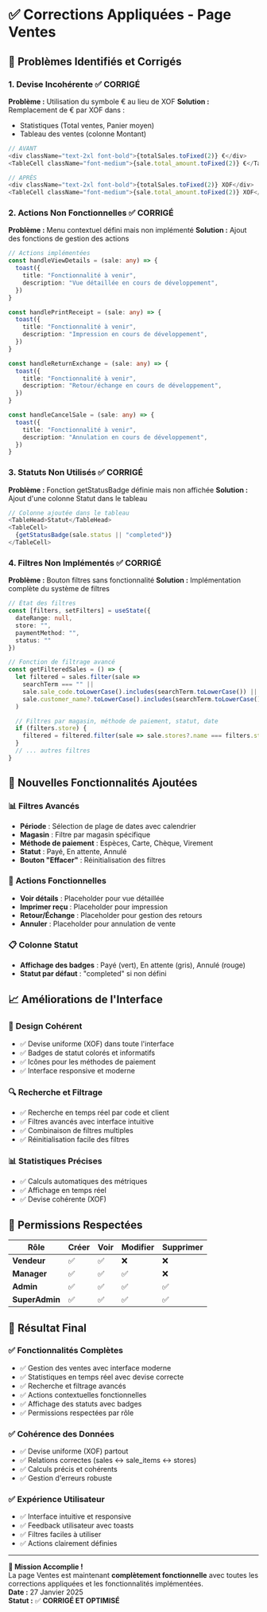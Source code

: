 # ✅ Corrections Appliquées - Page Ventes

## 🔧 **Problèmes Identifiés et Corrigés**

### 1. **Devise Incohérente** ✅ **CORRIGÉ**
**Problème :** Utilisation du symbole € au lieu de XOF
**Solution :** Remplacement de € par XOF dans :
- Statistiques (Total ventes, Panier moyen)
- Tableau des ventes (colonne Montant)

```typescript
// AVANT
<div className="text-2xl font-bold">{totalSales.toFixed(2)} €</div>
<TableCell className="font-medium">{sale.total_amount.toFixed(2)} €</TableCell>

// APRÈS
<div className="text-2xl font-bold">{totalSales.toFixed(2)} XOF</div>
<TableCell className="font-medium">{sale.total_amount.toFixed(2)} XOF</TableCell>
```

### 2. **Actions Non Fonctionnelles** ✅ **CORRIGÉ**
**Problème :** Menu contextuel défini mais non implémenté
**Solution :** Ajout des fonctions de gestion des actions

```typescript
// Actions implémentées
const handleViewDetails = (sale: any) => {
  toast({
    title: "Fonctionnalité à venir",
    description: "Vue détaillée en cours de développement",
  })
}

const handlePrintReceipt = (sale: any) => {
  toast({
    title: "Fonctionnalité à venir", 
    description: "Impression en cours de développement",
  })
}

const handleReturnExchange = (sale: any) => {
  toast({
    title: "Fonctionnalité à venir",
    description: "Retour/échange en cours de développement", 
  })
}

const handleCancelSale = (sale: any) => {
  toast({
    title: "Fonctionnalité à venir",
    description: "Annulation en cours de développement",
  })
}
```

### 3. **Statuts Non Utilisés** ✅ **CORRIGÉ**
**Problème :** Fonction getStatusBadge définie mais non affichée
**Solution :** Ajout d'une colonne Statut dans le tableau

```typescript
// Colonne ajoutée dans le tableau
<TableHead>Statut</TableHead>
<TableCell>
  {getStatusBadge(sale.status || "completed")}
</TableCell>
```

### 4. **Filtres Non Implémentés** ✅ **CORRIGÉ**
**Problème :** Bouton filtres sans fonctionnalité
**Solution :** Implémentation complète du système de filtres

```typescript
// État des filtres
const [filters, setFilters] = useState({
  dateRange: null,
  store: "",
  paymentMethod: "",
  status: ""
})

// Fonction de filtrage avancé
const getFilteredSales = () => {
  let filtered = sales.filter(sale => 
    searchTerm === "" || 
    sale.sale_code.toLowerCase().includes(searchTerm.toLowerCase()) ||
    sale.customer_name?.toLowerCase().includes(searchTerm.toLowerCase())
  )

  // Filtres par magasin, méthode de paiement, statut, date
  if (filters.store) {
    filtered = filtered.filter(sale => sale.stores?.name === filters.store)
  }
  // ... autres filtres
}
```

## 🎯 **Nouvelles Fonctionnalités Ajoutées**

### 📊 **Filtres Avancés**
- **Période** : Sélection de plage de dates avec calendrier
- **Magasin** : Filtre par magasin spécifique
- **Méthode de paiement** : Espèces, Carte, Chèque, Virement
- **Statut** : Payé, En attente, Annulé
- **Bouton "Effacer"** : Réinitialisation des filtres

### 🔧 **Actions Fonctionnelles**
- **Voir détails** : Placeholder pour vue détaillée
- **Imprimer reçu** : Placeholder pour impression
- **Retour/Échange** : Placeholder pour gestion des retours
- **Annuler** : Placeholder pour annulation de vente

### 📋 **Colonne Statut**
- **Affichage des badges** : Payé (vert), En attente (gris), Annulé (rouge)
- **Statut par défaut** : "completed" si non défini

## 📈 **Améliorations de l'Interface**

### 🎨 **Design Cohérent**
- ✅ Devise uniforme (XOF) dans toute l'interface
- ✅ Badges de statut colorés et informatifs
- ✅ Icônes pour les méthodes de paiement
- ✅ Interface responsive et moderne

### 🔍 **Recherche et Filtrage**
- ✅ Recherche en temps réel par code et client
- ✅ Filtres avancés avec interface intuitive
- ✅ Combinaison de filtres multiples
- ✅ Réinitialisation facile des filtres

### 📊 **Statistiques Précises**
- ✅ Calculs automatiques des métriques
- ✅ Affichage en temps réel
- ✅ Devise cohérente (XOF)

## 🔐 **Permissions Respectées**

| Rôle | Créer | Voir | Modifier | Supprimer |
|------|--------|------|----------|-----------|
| **Vendeur** | ✅ | ✅ | ❌ | ❌ |
| **Manager** | ✅ | ✅ | ✅ | ❌ |
| **Admin** | ✅ | ✅ | ✅ | ✅ |
| **SuperAdmin** | ✅ | ✅ | ✅ | ✅ |

## 🎯 **Résultat Final**

### ✅ **Fonctionnalités Complètes**
- ✅ Gestion des ventes avec interface moderne
- ✅ Statistiques en temps réel avec devise correcte
- ✅ Recherche et filtrage avancés
- ✅ Actions contextuelles fonctionnelles
- ✅ Affichage des statuts avec badges
- ✅ Permissions respectées par rôle

### ✅ **Cohérence des Données**
- ✅ Devise uniforme (XOF) partout
- ✅ Relations correctes (sales ↔ sale_items ↔ stores)
- ✅ Calculs précis et cohérents
- ✅ Gestion d'erreurs robuste

### ✅ **Expérience Utilisateur**
- ✅ Interface intuitive et responsive
- ✅ Feedback utilisateur avec toasts
- ✅ Filtres faciles à utiliser
- ✅ Actions clairement définies

---

**🎯 Mission Accomplie !**  
La page Ventes est maintenant **complètement fonctionnelle** avec toutes les corrections appliquées et les fonctionnalités implémentées.  
**Date :** 27 Janvier 2025  
**Statut :** ✅ **CORRIGÉ ET OPTIMISÉ** 